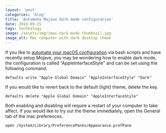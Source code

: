 ```yaml
---
layout: 'post'
categories: 'blog'
title: 'Automate Mojave Dark mode configuration'
date: 2018-09-25
tags: technology
image: /assets/img/imac-dark-mode-thumbnail.jpg
image_alt: Mac computer with dark desktop theme
---
```


If you like to [automate your macOS configuration](https://kalis.me/dotfiles-automating-macos-system-configuration/) via bash scripts and have recently
setup Mojave, you may be wondering how to enable dark mode, the configuration
is called "AppleInterfaceStyle" and can be set using the following command.

    defaults write "Apple Global Domain" "AppleInterfaceStyle" "Dark"

If you would like to revert back to the default (light) theme, delete the key.

    defaults delete "Apple Global Domain" "AppleInterfaceStyle"

Both enabling and disabling will require a restart of your computer to take
affect. If you would like to try out the theme immediately, open the General
tab of the mac preferences.

    open /System/Library/PreferencePanes/Appearance.prefPane
